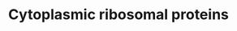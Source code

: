 ---
annotations:
- id: PW:0001066
  parent: regulatory pathway
  type: Pathway Ontology
  value: ribosome biogenesis pathway
authors:
- Kdahlquist
- MaintBot
- M.Braymer
- Khanspers
- Christine Chichester
- Eweitz
citedin:
- link: PMC8856713
- link: PMC8256280
description: The contents of this pathway represents the ribosomal proteins involved
  in translation.
last-edited: 2021-05-16
organisms:
- Mus musculus
redirect_from:
- /index.php/Pathway:WP163
- /instance/WP163
revision: null
schema-jsonld:
- '@context': https://schema.org/
  '@id': https://wikipathways.github.io/pathways/WP163.html
  '@type': Dataset
  creator:
    '@type': Organization
    name: WikiPathways
  description: The contents of this pathway represents the ribosomal proteins involved
    in translation.
  keywords:
  - 1100001I22Rik
  - Arbp
  - Fau
  - L14e
  - L40e
  - Lamr1
  - Rpl10
  - Rpl10a
  - Rpl11
  - Rpl12
  - Rpl13
  - Rpl13a
  - Rpl15
  - Rpl17
  - Rpl18
  - Rpl18a
  - Rpl19
  - Rpl21
  - Rpl22
  - Rpl23a
  - Rpl24
  - Rpl26
  - Rpl27
  - Rpl27a
  - Rpl28
  - Rpl29
  - Rpl3
  - Rpl30
  - Rpl31
  - Rpl32
  - Rpl32-ps
  - Rpl35
  - Rpl35a
  - Rpl36
  - Rpl36a
  - Rpl37
  - Rpl37a
  - Rpl38
  - Rpl39
  - Rpl4
  - Rpl41
  - Rpl5
  - Rpl6
  - Rpl7
  - Rpl7a
  - Rpl8
  - Rpl9
  - Rplp1
  - Rplp2
  - Rps10
  - Rps11
  - Rps12
  - Rps13
  - Rps14
  - Rps15
  - Rps15a
  - Rps16
  - Rps17
  - Rps18
  - Rps19
  - Rps2
  - Rps20
  - Rps21
  - Rps23
  - Rps24
  - Rps25
  - Rps26
  - Rps27
  - Rps27a
  - Rps28
  - Rps29
  - Rps3
  - Rps3a
  - Rps4x
  - Rps5
  - Rps6
  - Rps6ka1
  - Rps6ka2
  - Rps6ka3
  - Rps6kb2
  - Rps7
  - Rps8
  - S9e
  license: CC0
  name: Cytoplasmic ribosomal proteins
seo: CreativeWork
title: Cytoplasmic ribosomal proteins
wpid: WP163
---